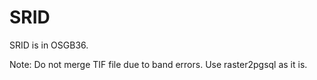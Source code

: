 # SRID
SRID is in OSGB36. 

Note: Do not merge TIF file due to band errors. Use raster2pgsql as it is.
